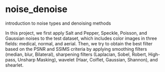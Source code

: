 # noise_denoise
introduction to noise types and denoising methods

In this project, we first apply Salt and Pepper, Speckle, Poisson, and Gaussian noises to the test dataset, which includes color images in three fields: medical, normal, and 
aerial. Then, we try to obtain the best filter based on the PSNR and SSIMS criteria by applying smoothing filters (median, blur, Bilateral), sharpening filters (Laplacian, Sobel, Robert, High-pass, Unsharp Masking), wavelet (Haar, Coiflet, Gaussian, Shannon), and shearlet.

